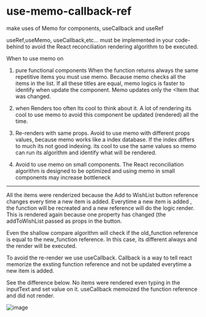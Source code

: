 # use-memo-callback-ref
make uses of Memo for components, useCallback and useRef

useRef,useMemo, useCallback,etc... must be implemented
in your code-behind to avoid the React reconciliation
rendering algorithm to be executed.

When to use memo on <Item />

1. pure functional components
When the function returns always the same repetitive items
you must use memo. Because memo checks all the items in the
list. If all these titles are equal, memo logics is faster
to identify when update the <Item> component.
Memo updates only the <Item that was changed.

2. when Renders too often
Its cool to think about it. A lot of rendering its cool
to use memo to avoid this component be updated (rendered)
all the time.

3. Re-renders with same props.
Avoid to use memo with different props values, because
memo works like a index database. If the index differs to
much its not good indexing. its cool to use the same values
so memo can run its algorithm and identify what will be rendered.

4. Avoid to use memo on small components. The React
reconciliation algorithm is designed to be optimized and
using memo in small components may increase bottleneck
------------------------------------------------------

All the items were renderized because the Add to WishList button reference changes every time a new item is added. 
Everytime a new item is added , the function will be recreated and a new reference will do the  logic render.
This is rendered again because one property has changed (the addToWishList passed as props in the button.






Even the shallow compare algorithm will check if the old_function reference is equal to the new_function reference. In this case, its different always and the render will be executed.


To avoid the re-render we use useCallback.
Callback is a way to tell react memorize the exsting function reference and not be updated everytime a new item is added.



See the difference below. No items were rendered even typing in the inputText and set value on it.
useCallback memoized the function reference and did not render.



![image](https://user-images.githubusercontent.com/14879580/123462447-b9a57e80-d5c0-11eb-819e-9d999d0d116a.png)




